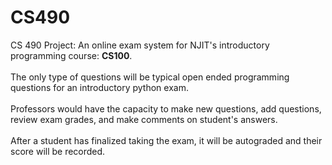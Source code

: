 # CS490
CS 490 Project: An online exam system for NJIT's introductory programming course: **CS100**. <br><br>
The only type of questions will be typical open ended programming questions for an introductory python exam. <br><br>
Professors would have the capacity to make new questions, add questions, review exam grades, and make comments on student's answers.<br><br>
After a student has finalized taking the exam, it will be autograded and their score will be recorded. <br><br>
